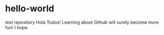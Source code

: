 # hello-world
test repository
Hola Todos! 
Learning about Github will surely become more fun! 
I hope. 
